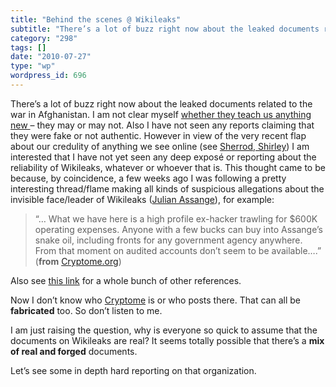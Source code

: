 ```yaml
---
title: "Behind the scenes @ Wikileaks"
subtitle: "There’s a lot of buzz right now about the leaked documents related to the war in Afghanistan. I am n..."
category: "298"
tags: []
date: "2010-07-27"
type: "wp"
wordpress_id: 696
---
```

There’s a lot of buzz right now about the leaked documents related to the war in Afghanistan. I am not clear myself [whether they teach us anything new ](http://www.nytimes.com/2010/07/27/opinion/27exum.html?_r=1&ref=wikileaks)– they may or may not. Also I have not seen any reports claiming that they were fake or not authentic.
However in view of the very recent flap about our credulity of anything we see online (see [Sherrod, Shirley](http://www.cbsnews.com/8301-503544_162-20011099-503544.html)) I am interested that I have not yet seen any deep exposé or reporting about the reliability of Wikileaks, whatever or whoever that is. This thought came to be because, by coincidence, a few weeks ago I was following a pretty interesting thread/flame making all kinds of suspicious allegations about the invisible face/leader of Wikileaks ([Julian Assange](http://www.nydailynews.com/news/world/2010/07/27/2010-07-27_a_wikid_past_hounds_hacker.html)), for example:

> “… What we have here is a high profile ex-hacker trawling for $600K operating expenses. Anyone with a few bucks can buy into Assange’s snake oil, including fronts for any government agency anywhere. From that moment on audited accounts don’t seem to be available….” (**from** [Cryptome.org](http://cryptome.org/0001/wikileaks-dream.htm))

Also see [this link](http://cryptome.org/0001/wikileaks-mess.htm) for a whole bunch of other references.

Now I don’t know who [Cryptome](http://cryptome.org/) is or who posts there. That can all be **fabricated** too. So don’t listen to me.

I am just raising the question, why is everyone so quick to assume that the documents on Wikileaks are real? It seems totally possible that there’s a **mix of real and forged** documents.

Let’s see some in depth hard reporting on that organization.